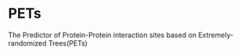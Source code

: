 PETs
====

The Predictor of Protein-Protein interaction sites based on Extremely-randomized Trees(PETs)
